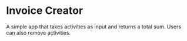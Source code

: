 # Invoice Creator

A simple app that takes activities as input and returns a total sum.
Users can also remove activities.
